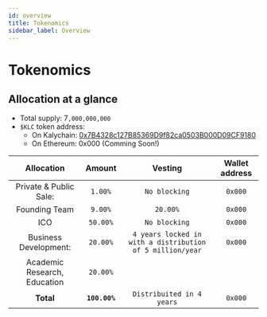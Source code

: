 ```yaml
---
id: overview
title: Tokenomics
sidebar_label: Overview
---
```


# Tokenomics

## Allocation at a glance

* Total supply: 7`,000,000,000`
* `$KLC` token address:
  * On Kalychain: [0x7B4328c127B85369D9f82ca0503B000D09CF9180](https://explorer.kalychain.io/address/0x7B4328c127B85369D9f82ca0503B000D09CF9180)
  * On Ethereum: 0x000 (Comming Soon!)

|        **Allocation**        |   **Amount**  |                        **Vesting**                        | **Wallet address** |
| :--------------------------: | :-----------: | :-------------------------------------------------------: | :----------------: |
|    Private & Public Sale:    |    `1.00%`    |                       `No blocking`                       |       `0x000`      |
|        Founding Team         |    `9.00%`    |                          `20.00%`                         |       `0x000`      |
|              ICO             |    `50.00%`   |                       `No blocking`                       |       `0x000`      |
|     Business Development:    |    `20.00%`   | `4 years locked in with a distribution of 5 million/year` |       `0x000`      |
| Academic Research, Education |   `20.00%`    |                                                           |                    |
|           **Total**          | **`100.00%`** |                 `Distribuited in 4 years`                 |       `0x000`      |

​&#x20;

###
